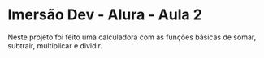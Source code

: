 # Imersão Dev - Alura - Aula 2

Neste projeto foi feito uma calculadora com as funções básicas de somar, subtrair, multiplicar e dividir.

